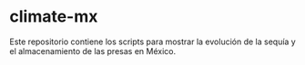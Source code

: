 
<!-- README.md is generated from README.Rmd. Please edit that file -->

# climate-mx

<!-- badges: start -->
<!-- badges: end -->

Este repositorio contiene los scripts para mostrar la evolución de la
sequía y el almacenamiento de las presas en México.
